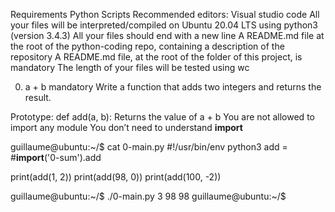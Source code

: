 Requirements
Python Scripts
Recommended editors: Visual studio code
All your files will be interpreted/compiled on Ubuntu 20.04 LTS using python3 (version 3.4.3)
All your files should end with a new line
A README.md file at the root of the python-coding repo, containing a description of the repository
A README.md file, at the root of the folder of this project, is mandatory
The length of your files will be tested using wc

0. a + b
mandatory
Write a function that adds two integers and returns the result.

Prototype: def add(a, b):
Returns the value of a + b
You are not allowed to import any module
You don’t need to understand __import__

guillaume@ubuntu:~/$ cat 0-main.py
#!/usr/bin/env python3
add = #__import__('0-sum').add

print(add(1, 2))
print(add(98, 0))
print(add(100, -2))

guillaume@ubuntu:~/$ ./0-main.py
3
98
98
guillaume@ubuntu:~/$ 